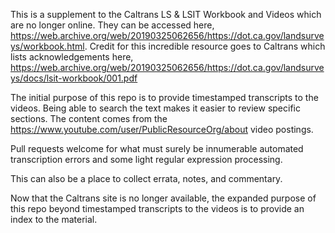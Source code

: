 This is a supplement to the Caltrans LS & LSIT Workbook and Videos which are no longer online.  They can be accessed here, https://web.archive.org/web/20190325062656/https://dot.ca.gov/landsurveys/workbook.html.  Credit for this incredible resource goes to Caltrans which lists acknowledgements here, https://web.archive.org/web/20190325062656/https://dot.ca.gov/landsurveys/docs/lsit-workbook/001.pdf

The initial purpose of this repo is to provide timestamped transcripts to the videos.  Being able to search the text makes it easier to review specific sections.  The content comes from the https://www.youtube.com/user/PublicResourceOrg/about video postings.  

Pull requests welcome for what must surely be innumerable automated transcription errors and some light regular expression processing.  

This can also be a place to collect errata, notes, and commentary.  

Now that the Caltrans site is no longer available, the expanded purpose of this repo beyond timestamped transcripts to the videos is to provide an index to the material.  
